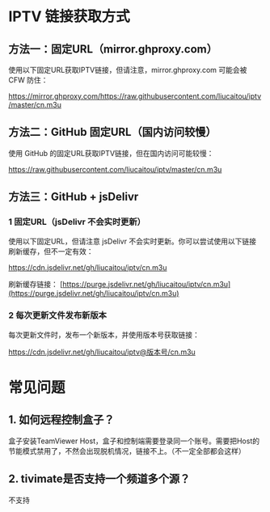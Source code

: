 # IPTV 链接获取方式

## 方法一：固定URL（mirror.ghproxy.com）

使用以下固定URL获取IPTV链接，但请注意，mirror.ghproxy.com 可能会被 CFW 防住：

https://mirror.ghproxy.com/https://raw.githubusercontent.com/liucaitou/iptv/master/cn.m3u

## 方法二：GitHub 固定URL（国内访问较慢）

使用 GitHub 的固定URL获取IPTV链接，但在国内访问可能较慢：

https://raw.githubusercontent.com/liucaitou/iptv/master/cn.m3u

## 方法三：GitHub + jsDelivr

### 1 固定URL（jsDelivr 不会实时更新）

使用以下固定URL，但请注意 jsDelivr 不会实时更新。你可以尝试使用以下链接刷新缓存，但不一定有效：

https://cdn.jsdelivr.net/gh/liucaitou/iptv/cn.m3u

刷新缓存链接： [https://purge.jsdelivr.net/gh/liucaitou/iptv/cn.m3u](https://purge.jsdelivr.net/gh/liucaitou/iptv/cn.m3u)

### 2 每次更新文件发布新版本

每次更新文件时，发布一个新版本，并使用版本号获取链接：

https://cdn.jsdelivr.net/gh/liucaitou/iptv@版本号/cn.m3u

# 常见问题

## 1. 如何远程控制盒子？

盒子安装TeamViewer Host，盒子和控制端需要登录同一个账号。需要把Host的节能模式禁用了，不然会出现脱机情况，链接不上。（不一定全部都会这样）

## 2. tivimate是否支持一个频道多个源？

不支持
